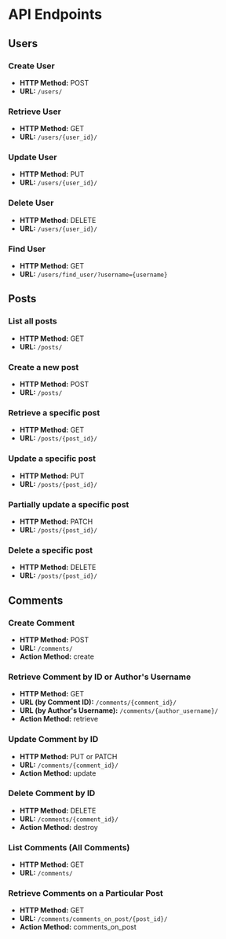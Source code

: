 # API Endpoints

## Users

### Create User
- **HTTP Method:** POST
- **URL:** `/users/`

### Retrieve User
- **HTTP Method:** GET
- **URL:** `/users/{user_id}/`

### Update User
- **HTTP Method:** PUT
- **URL:** `/users/{user_id}/`

### Delete User
- **HTTP Method:** DELETE
- **URL:** `/users/{user_id}/`

### Find User
- **HTTP Method:** GET
- **URL:** `/users/find_user/?username={username}`

## Posts

### List all posts
- **HTTP Method:** GET
- **URL:** `/posts/`

### Create a new post
- **HTTP Method:** POST
- **URL:** `/posts/`

### Retrieve a specific post
- **HTTP Method:** GET
- **URL:** `/posts/{post_id}/`

### Update a specific post
- **HTTP Method:** PUT
- **URL:** `/posts/{post_id}/`

### Partially update a specific post
- **HTTP Method:** PATCH
- **URL:** `/posts/{post_id}/`

### Delete a specific post
- **HTTP Method:** DELETE
- **URL:** `/posts/{post_id}/`

## Comments

### Create Comment
- **HTTP Method:** POST
- **URL:** `/comments/`
- **Action Method:** create

### Retrieve Comment by ID or Author's Username
- **HTTP Method:** GET
- **URL (by Comment ID):** `/comments/{comment_id}/`
- **URL (by Author's Username):** `/comments/{author_username}/`
- **Action Method:** retrieve

### Update Comment by ID
- **HTTP Method:** PUT or PATCH
- **URL:** `/comments/{comment_id}/`
- **Action Method:** update

### Delete Comment by ID
- **HTTP Method:** DELETE
- **URL:** `/comments/{comment_id}/`
- **Action Method:** destroy

### List Comments (All Comments)
- **HTTP Method:** GET
- **URL:** `/comments/`

### Retrieve Comments on a Particular Post
- **HTTP Method:** GET
- **URL:** `/comments/comments_on_post/{post_id}/`
- **Action Method:** comments_on_post

